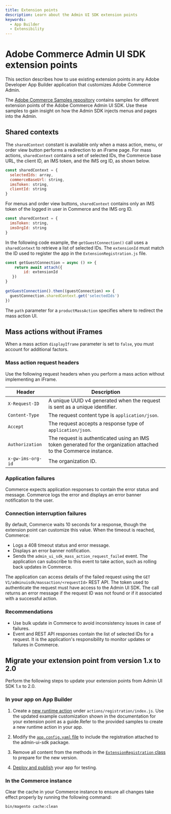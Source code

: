 ```yaml
---
title: Extension points
description: Learn about the Admin UI SDK extension points
keywords:
  - App Builder
  - Extensibility
---
```


# Adobe Commerce Admin UI SDK extension points

This section describes how to use existing extension points in any Adobe Developer App Builder application that customizes Adobe Commerce Admin.

The [Adobe Commerce Samples repository](https://github.com/adobe/adobe-commerce-samples/tree/main/admin-ui-sdk) contains samples for different extension points of the Adobe Commerce Admin UI SDK. Use these samples to gain insight on how the Admin SDK injects menus and pages into the Admin.

## Shared contexts

The `sharedContext` constant is available only when a mass action, menu, or order view button performs a redirection to an iFrame page. For mass actions, `sharedContext` contains a set of selected IDs, the Commerce base URL, the client ID, an IMS token, and the IMS org ID, as shown below.

```js
const sharedContext = {
  selectedIds: array,
  commerceBaseUrl: string,
  imsToken: string,
  clientId: string
}
```

For menus and order view buttons, `sharedContext` contains only an IMS token of the logged in user in Commerce and the IMS org ID.

```js
const sharedContext = {
  imsToken: string,
  imsOrgId: string
}
```

In the following code example, the `getGuestConnection()` call uses a `sharedContext` to retrieve a list of selected IDs. The `extensionId` must match the ID used to register the app in the `ExtensionRegistration.js` file.

```js
const getGuestConnection = async () => {
    return await attach({
        id: extensionId
   })
}
    
getGuestConnection().then((guestConnection) => {
  guestConnection.sharedContext.get('selectedIds')
})
```

The `path` parameter for a `productMassAction` specifies where to redirect the mass action UI.

## Mass actions without iFrames

When a mass action `displayIframe` parameter is set to `false`, you must account for additional factors.

### Mass action request headers

Use the following request headers when you perform a mass action without implementing an iFrame.

| Header | Description |
| --- | --- |
| `X-Request-ID` | A unique UUID v4 generated when the request is sent as a unique identifier. |
| `Content-Type` | The request content type is `application/json`. |
| `Accept` | The request accepts a response type of `application/json`. |
| `Authorization` | The request is authenticated using an IMS token generated for the organization attached to the Commerce instance. |
| `x-gw-ims-org-id` | The organization ID. |

### Application failures

Commerce expects application responses to contain the error status and message.
Commerce logs the error and displays an error banner notification to the user.

### Connection interruption failures

By default, Commerce waits 10 seconds for a response, though the extension point can customize this value.
When the timeout is reached, Commerce:

- Logs a 408 timeout status and error message.
- Displays an error banner notification.
- Sends the `admin_ui_sdk_mass_action_request_failed` event. The application can subscribe to this event to take action, such as rolling back updates in Commerce.

The application can access details of the failed request using the `GET V1/adminuisdk/massaction/<requestId>` REST API. The token used to authenticate the request must have access to the Admin UI SDK. The call returns an error message if the request ID was not found or if it associated with a successful action.

### Recommendations

- Use bulk update in Commerce to avoid inconsistency issues in case of failures.
- Event and REST API responses contain the list of selected IDs for a request. It is the application's responsibility to monitor updates or failures in Commerce.

## Migrate your extension point from version 1.x to 2.0

Perform the following steps to update your extension points from Admin UI SDK 1.x to 2.0.

### In your app on App Builder

1. Create a [new runtime action](../app-registration.md#create-a-registration-runtime-action) under `actions/registration/index.js`. Use the updated example customization shown in the documentation for your extension point as a guide.Refer to the provided samples to create a new runtime action in your app.

1. Modify the [`app.config.yaml` file](../app-registration.md#update-the-appconfigyaml-file) to include the registration attached to the admin-ui-sdk package.

1. Remove all content from the methods in the [`ExtensionRegistration` class](../app-registration.md#add-an-extensionregistration-component) to prepare for the new version.

1. [Deploy and publish](../publish.md) your app for testing.

### In the Commerce instance

Clear the cache in your Commerce instance to ensure all changes take effect properly by running the following command:

```bash
bin/magento cache:clean
```
